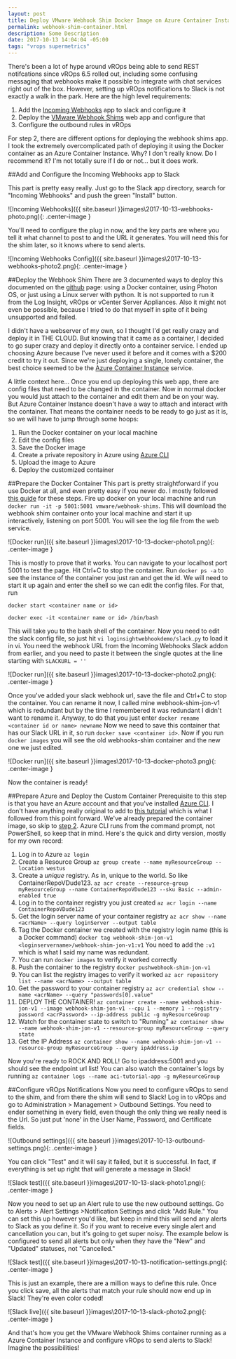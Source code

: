 ```yaml
---
layout: post
title: Deploy VMware Webhook Shim Docker Image on Azure Container Instances, then Send vROps Alerts to Slack
permalink: webhook-shim-container.html
description: Some Description
date: 2017-10-13 14:04:04 -05:00
tags: "vrops supermetrics"
---
```


There's been a lot of hype around vROps being able to send REST notifcations since vROps 6.5 rolled out, including some confusing messaging that webhooks make it possible to integrate with chat services right out of the box.  However, setting up vROps notifications to Slack is not exactly a walk in the park.  Here are the high level requirements:

1. Add the [Incoming Webhooks](https://slack.com/apps/A0F7XDUAZ-incoming-webhooks?page=1) app to slack and configure it
2. Deploy the [VMware Webhook Shims](https://github.com/vmw-loginsight/webhook-shims) web app and configure that
3. Configure the outbound rules in vROps

For step 2, there are different options for deploying the webhook shims app.  I took the extremely overcomplicated path of deploying it using the Docker container as an Azure Container Instance.  Why?  I don't really know.  Do I recommend it?  I'm not totally sure if I do or not... but it does work.

##Add and Configure the Incoming Webhooks app to Slack

This part is pretty easy really.  Just go to the Slack app directory, search for "Incoming Webhooks" and push the green "Install" button.

![Incoming Webhooks]({{ site.baseurl }}images\2017-10-13-webhooks-photo.png){: .center-image } 

You'll need to configure the plug in now, and the key parts are where you tell it what channel to post to and the URL it generates.  You will need this for the shim later, so it knows where to send alerts.

![Incoming Webhooks Config]({{ site.baseurl }}images\2017-10-13-webhooks-photo2.png){: .center-image } 


##Deploy the Webhook Shim
There are 3 documented ways to deploy this documented on the [github](https://github.com/vmw-loginsight/webhook-shims) page: using a Docker container, using Photon OS, or just using a Linux server with python.  It is not supported to run it from the Log Insight, vROps or vCenter Server Appliances.  Also it might not even be possible, because I tried to do that myself in spite of it being unsupported and failed.  

I didn't have a webserver of my own, so I thought I'd get really crazy and deploy it in THE CLOUD.  But knowing that it came as a container, I decided to go super crazy and deploy it directly onto a container service.  I ended up choosing Azure because I've never used it before and it comes with a $200 credit to try it out.  Since we're just deploying a single, lonely container, the best choice seemed to be the [Azure Container Instance](https://docs.microsoft.com/en-us/azure/container-instances/) service.

A little context here... Once you end up deploying this web app, there are config files that need to be changed in the container.  Now in normal docker you would just attach to the container and edit them and be on your way.  But Azure Container Instance doesn't have a way to attach and interact with the container.  That means the container needs to be ready to go just as it is, so we will have to jump through some hoops:

1. Run the Docker container on your local machine
2. Edit the config files
3. Save the Docker image
4. Create a private repository in Azure using [Azure CLI](https://docs.microsoft.com/en-us/cli/azure/install-azure-cli?view=azure-cli-latest)
5. Upload the image to Azure
6. Deploy the customized container

##Prepare the Docker Container
This part is pretty straightforward if you use Docker at all, and even pretty easy if you never do.  I mostly followed [this guide](https://blogs.vmware.com/management/2017/03/webhook-shims-now-available-on-docker-hub.html) for these steps.  Fire up docker on your local machine and run `docker run -it -p 5001:5001 vmware/webhook-shims`.  This will download the webhook shim container onto your local machine and start it up interactively, listening on port 5001.  You will see the log file from the web service.

![Docker run]({{ site.baseurl }}images\2017-10-13-docker-photo1.png){: .center-image } 

This is mostly to prove that it works.  You can navigate to your localhost port 5001 to test the page.  Hit Ctrl+C to stop the container. Run `docker ps -a` to see the instance of the container you just ran and get the id.  We will need to start it up again and enter the shell so we can edit the config files.  For that, run 

`docker start <container name or id>`

`docker exec -it <container name or id> /bin/bash`

This will take you to the bash shell of the container.  Now you need to edit the slack config file, so just hit `vi loginsightwebhookdemo/slack.py` to load it in vi.  You need the webhook URL from the Incoming Webhooks Slack addon from earlier, and you need to paste it between the single quotes at the line starting with `SLACKURL = ''`

![Docker run]({{ site.baseurl }}images\2017-10-13-docker-photo2.png){: .center-image } 

Once you've added your slack webhook url, save the file and Ctrl+C to stop the container.  You can rename it now, I called mine webhook-shim-jon-v1 which is redundant but by the time I remembered it was redundant I didn't want to rename it.  Anyway, to do that you just enter `docker rename <container id or name> newname`  Now we need to save this container that has our Slack URL in it, so run `docker save <container id>`.  Now if you run `docker images` you will see the old webhooks-shim container and the new one we just edited.  

![Docker run]({{ site.baseurl }}images\2017-10-13-docker-photo3.png){: .center-image } 

Now the container is ready!

##Prepare Azure and Deploy the Custom Container
Prerequisite to this step is that you have an Azure account and that you've installed [Azure CLI](https://docs.microsoft.com/en-us/cli/azure/install-azure-cli?view=azure-cli-latest).  I don't have anything really original to add to [this tutorial](https://docs.microsoft.com/en-us/azure/container-instances/container-instances-tutorial-prepare-app) which is what I followed from this point forward.  We've already prepared the container image, so skip to [step 2](https://docs.microsoft.com/en-us/azure/container-instances/container-instances-tutorial-prepare-acr).  Azure CLI runs from the command prompt, not PowerShell, so keep that in mind.  Here's the quick and dirty version, mostly for my own record:

1. Log in to Azure `az login`
2. Create a Resource Group `az group create --name myResourceGroup --location westus`
3. Create a *unique* registry.  As in, unique to the world.  So like ContainerRepoVDude123.  `az acr create --resource-group myResourceGroup --name ContainerRepoVDude123 --sku Basic --admin-enabled true`
4. Log in to the container registry you just created `az acr login --name ContainerRepoVDude123`
5. Get the login server name of your container registry `az acr show --name <acrName> --query loginServer --output table`
6. Tag the Docker container we created with the registry login name (this is a Docker command) `docker tag webhook-shim-jon-v1 <loginservername>/webhook-shim-jon-v1:v1`  You need to add the `:v1` which is what I said my name was redundant. 
7. You can run `docker images` to verify it worked correctly
8. Push the container to the registry `docker pushwebhook-shim-jon-v1`
9. You can list the registry images to verify it worked `az acr repository list --name <acrName> --output table`
10. Get the password to your container registry `az acr credential show --name <acrName> --query "passwords[0].value"`
11. DEPLOY THE CONTAINER! `az container create --name webhook-shim-jon-v1 --image webhook-shim-jon-v1 --cpu 1 --memory 1 --registry-password <acrPassword> --ip-address public -g myResourceGroup`
12. Watch for the container state to switch to "Running" `az container show --name webhook-shim-jon-v1 --resource-group myResourceGroup --query state`
13. Get the IP Address `az container show --name webhook-shim-jon-v1 --resource-group myResourceGroup --query ipAddress.ip`

Now you're ready to ROCK AND ROLL!  Go to ipaddress:5001 and you should see the endpoint url list!  You can also watch the container's logs by running `az container logs --name aci-tutorial-app -g myResourceGroup`

##Configure vROps Notifications
Now you need to configure vROps to send to the shim, and from there the shim will send to Slack!  Log in to vROps and go to Administration > Management > Outbound Settings.  You need to ender something in every field, even though the only thing we really need is the Url.  So just put 'none' in the User Name, Password, and Certificate fields.  

![Outbound settings]({{ site.baseurl }}images\2017-10-13-outbound-settings.png){: .center-image } 

You can click "Test" and it will say it failed, but it is successful.  In fact, if everything is set up right that will generate a message in Slack!

![Slack test]({{ site.baseurl }}images\2017-10-13-slack-photo1.png){: .center-image } 

Now you need to set up an Alert rule to use the new outbound settings.  Go to Alerts > Alert Settings >Notification Settings and click "Add Rule."  You can set this up however you'd like, but keep in mind this will send any alerts to Slack as you define it.  So if you want to receive every single alert and cancellation you can, but it's going to get super noisy.  The example below is configured to send all alerts but only when they have the "New" and "Updated" statuses, not "Cancelled."  
  
  ![Slack test]({{ site.baseurl }}images\2017-10-13-notification-settings.png){: .center-image } 
 
 This is just an example, there are a million ways to define this rule.  Once you click save, all the alerts that match your rule should now end up in Slack!  They're even color coded!
 
 ![Slack live]({{ site.baseurl }}images\2017-10-13-slack-photo2.png){: .center-image } 
 
 And that's how you get the VMware Webhook Shims container running as a Azure Container Instance and configure vROps to send alerts to Slack!  Imagine the possibilities!
 
 